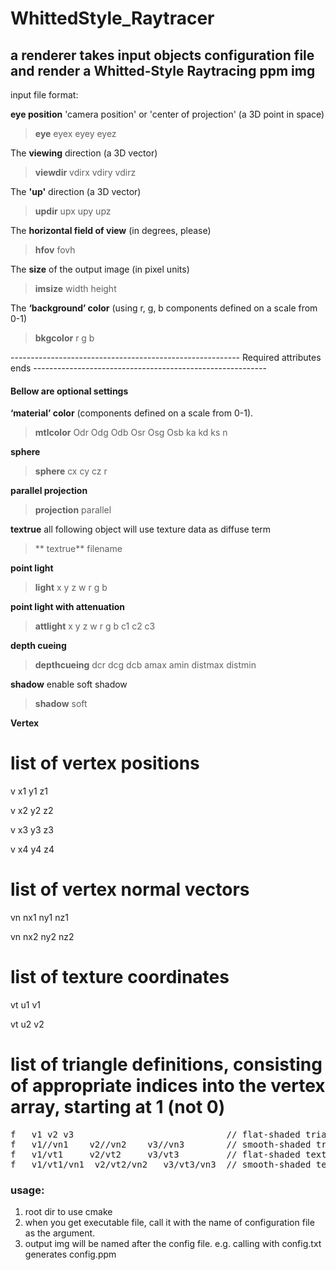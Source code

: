 # WhittedStyle_Raytracer
## a renderer takes input objects configuration file and render a Whitted-Style Raytracing ppm img


input file format:

**eye position** 'camera position' or 'center of projection' (a 3D point in space)

>**eye**   eyex eyey eyez

The **viewing** direction (a 3D vector)

>**viewdir**   vdirx  vdiry  vdirz

The **'up'** direction (a 3D vector)

>**updir**   upx  upy  upz

The **horizontal field of view** (in degrees, please)

>**hfov**   fovh

The **size** of the output image (in pixel units)

>**imsize**   width  height

The **‘background’ color** (using r, g, b components defined on a scale from 0-1)

>**bkgcolor**   r  g  b

--------------------------------------------------------- Required attributes ends ----------------------------------------------------------

#### Bellow are optional settings

**‘material’ color** (components defined on a scale from 0-1). 

>**mtlcolor**   Odr Odg Odb Osr Osg Osb ka kd ks n

**sphere**

>**sphere**   cx  cy  cz  r

**parallel projection**

>**projection**  parallel

**textrue**
all following object will use texture data as diffuse term
>** textrue**  filename

 **point light**
>**light** x y z w r g b

**point light with attenuation**

>**attlight** x y z w r g b c1 c2 c3

**depth cueing**

>**depthcueing** dcr dcg dcb amax amin distmax distmin

**shadow**    enable soft shadow
>**shadow** soft

**Vertex** 
# list of vertex positions

v   x1 y1 z1

v   x2 y2 z2

v   x3 y3 z3

v   x4 y4 z4

# list of vertex normal vectors

vn   nx1 ny1 nz1

vn   nx2 ny2 nz2

# list of texture coordinates

vt   u1 v1

vt   u2 v2

# list of triangle definitions, consisting of appropriate indices into the vertex array, starting at 1 (not 0)





<pre>
f   v1 v2 v3                             // flat-shaded triangle
f   v1//vn1    v2//vn2    v3//vn3        // smooth-shaded triangle 
f   v1/vt1     v2/vt2     v3/vt3         // flat-shaded textured triangle 
f   v1/vt1/vn1  v2/vt2/vn2   v3/vt3/vn3  // smooth-shaded textured triangle 
</pre>


### usage:
1. root dir to use cmake
2. when you get executable file, call it with the name of configuration file as the argument.
3. output img will be named after the config file. e.g.  calling with config.txt generates config.ppm
